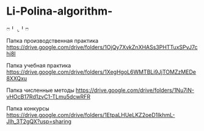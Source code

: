 # Li-Polina-algorithm-
ෆ⁠╹⁠ ⁠.̮⁠ ⁠╹⁠ෆ

Папка производственная практика https://drive.google.com/drive/folders/1OjQy7XvkZnXHASs3PHTTuxSPvJ7chj8I

Папка учебная практика https://drive.google.com/drive/folders/1XegHgoL6WMTBLi9JjTOMZzMEDe8XXQxu

Папка численные методы https://drive.google.com/drive/folders/1Nu7iN-vHOcB17Rd1zvC1-TLmu5dcwRFR

Папка конкурсы https://drive.google.com/drive/folders/1EtpaLHUeLKZ2oeD1IkhmL-JIh_3T2gQX?usp=sharing

